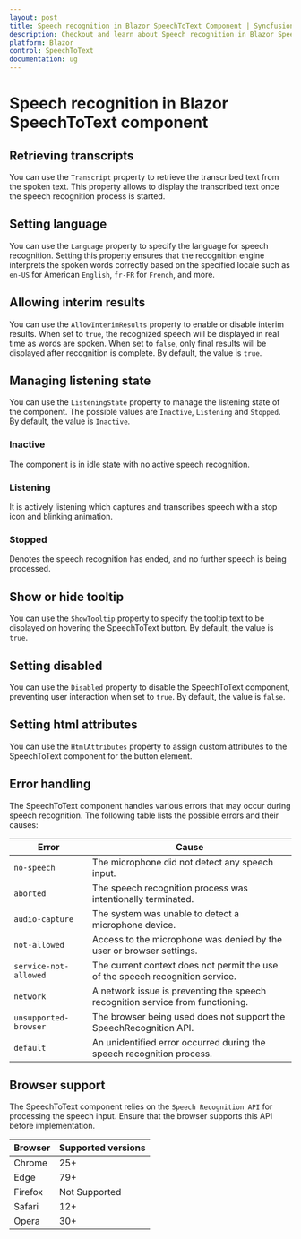 ```yaml
---
layout: post
title: Speech recognition in Blazor SpeechToText Component | Syncfusion
description: Checkout and learn about Speech recognition in Blazor SpeechToText component in Blazor Server App and Blazor WebAssembly App.
platform: Blazor
control: SpeechToText
documentation: ug
---
```


# Speech recognition in Blazor SpeechToText component

## Retrieving transcripts

You can use the `Transcript` property to retrieve the transcribed text from the spoken text. This property allows to display the transcribed text once the speech recognition process is started.

## Setting language

You can use the `Language` property to specify the language for speech recognition. Setting this property ensures that the recognition engine interprets the spoken words correctly based on the specified locale such as `en-US` for American `English`, `fr-FR` for `French`, and more.

## Allowing interim results

You can use the `AllowInterimResults` property to enable or disable interim results. When set to `true`, the recognized speech will be displayed in real time as words are spoken. When set to `false`, only final results will be displayed after recognition is complete. By default, the value is `true`.

## Managing listening state

You can use the `ListeningState` property to manage the listening state of the component. The possible values are `Inactive`, `Listening` and `Stopped`. By default, the value is `Inactive`.

### Inactive

The component is in idle state with no active speech recognition.

### Listening

It is actively listening which captures and transcribes speech with a stop icon and blinking animation.

### Stopped

Denotes the speech recognition has ended, and no further speech is being processed.

## Show or hide tooltip

You can use the `ShowTooltip` property to specify the tooltip text to be displayed on hovering the SpeechToText button. By default, the value is `true`.

## Setting disabled

You can use the `Disabled` property to disable the SpeechToText component, preventing user interaction when set to `true`. By default, the value is `false`.

## Setting html attributes

You can use the `HtmlAttributes` property to assign custom attributes to the SpeechToText component for the button element.

## Error handling

The SpeechToText component handles various errors that may occur during speech recognition. The following table lists the possible errors and their causes:

| Error                | Cause                                                                                        |
|----------------------|----------------------------------------------------------------------------------------------|
| `no-speech`            | The microphone did not detect any speech input.                                              |
| `aborted`              | The speech recognition process was intentionally terminated.                                 |
| `audio-capture`        | The system was unable to detect a microphone device.                                         |
| `not-allowed`          | Access to the microphone was denied by the user or browser settings.                         |
| `service-not-allowed`  | The current context does not permit the use of the speech recognition service.               |
| `network`              | A network issue is preventing the speech recognition service from functioning.               |
| `unsupported-browser`  | The browser being used does not support the SpeechRecognition API.                           |
| `default`              | An unidentified error occurred during the speech recognition process.                        |

## Browser support

The SpeechToText component relies on the `Speech Recognition API` for processing the speech input. Ensure that the browser supports this API before implementation.

|    Browser    |    Supported versions    |
|--------------|---------------|
|    Chrome     |    25+    |
|    Edge     |    79+    |
|    Firefox     |    Not Supported    |
|    Safari     |    12+    |
|    Opera     |    30+    |